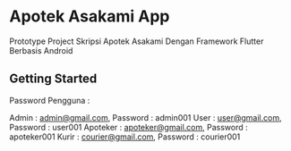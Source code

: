# Apotek Asakami App

Prototype Project Skripsi Apotek Asakami Dengan Framework Flutter Berbasis Android

## Getting Started

Password Pengguna :

Admin : admin@gmail.com, Password : admin001
User : user@gmail.com, Password : user001
Apoteker : apoteker@gmail.com, Password : apoteker001
Kurir : courier@gmail.com, Password : courier001

